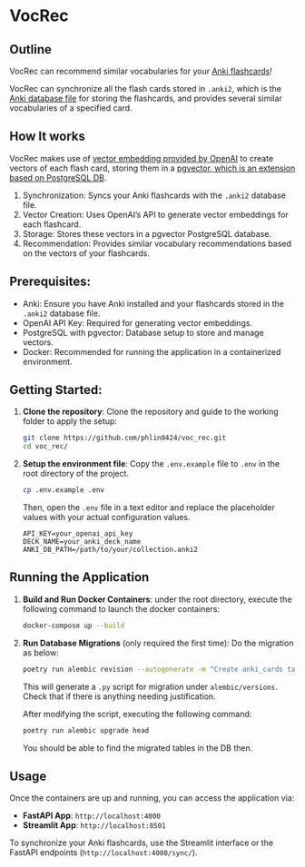 # VocRec

## Outline

VocRec can recommend similar vocabularies for your [Anki flashcards](https://apps.ankiweb.net/)!

VocRec can synchronize all the flash cards stored in `.anki2`, which is the [Anki database file](https://github.com/ankidroid/Anki-Android/wiki/Database-Structure) for storing the flashcards, and provides several similar vocabularies of a specified card. 



## How It works

VocRec makes use of [vector embedding provided by OpenAI](https://platform.openai.com/docs/guides/embeddings) to create vectors of each flash card, storing them in a [pgvector, which is an extension based on PostgreSQL DB](https://github.com/pgvector/pgvector). 

1. Synchronization: Syncs your Anki flashcards with the `.anki2` database file.
2. Vector Creation: Uses OpenAI’s API to generate vector embeddings for each flashcard.
3. Storage: Stores these vectors in a pgvector PostgreSQL database.
4. Recommendation: Provides similar vocabulary recommendations based on the vectors of your flashcards.



## Prerequisites:

- Anki: Ensure you have Anki installed and your flashcards stored in the `.anki2` database file.
- OpenAI API Key: Required for generating vector embeddings.
- PostgreSQL with pgvector: Database setup to store and manage vectors.
- Docker: Recommended for running the application in a containerized environment.


## Getting Started: 

1. **Clone the repository**: Clone the repository and guide to the working folder to apply the setup:

    ```bash
    git clone https://github.com/phlin0424/voc_rec.git
    cd voc_rec/
    ```



2. **Setup the environment file**: Copy the `.env.example` file to `.env` in the root directory of the project.

    ```bash
    cp .env.example .env
    ```

    Then, open the `.env` file in a text editor and replace the placeholder values with your actual configuration values.

    ```dotenv
    API_KEY=your_openai_api_key
    DECK_NAME=your_anki_deck_name
    ANKI_DB_PATH=/path/to/your/collection.anki2
    ```




## Running the Application


1. **Build and Run Docker Containers**: under the root directory, execute the following command to launch the docker containers: 

    ```bash
    docker-compose up --build
    ```


2. **Run Database Migrations** (only required the first time):
    Do the migration as below: 

    ```bash
    poetry run alembic revision --autogenerate -m "Create anki_cards table"
    ```
    This will generate a `.py` script for migration under `alembic/versions`. Check that if there is anything needing justification. 

    After modifying the script, executing the following command: 

    ```bash
    poetry run alembic upgrade head
    ```
    
    You should be able to find the migrated tables in the DB then. 

    



## Usage


Once the containers are up and running, you can access the application via:

- **FastAPI App**: `http://localhost:4000`
- **Streamlit App**: `http://localhost:8501`

To synchronize your Anki flashcards, use the Streamlit interface or the FastAPI endpoints (`http://localhost:4000/sync/`).